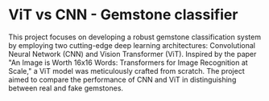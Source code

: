 # ViT vs CNN - Gemstone classifier
This project focuses on developing a robust gemstone classification system by employing two cutting-edge deep learning architectures: Convolutional Neural Network (CNN) and Vision Transformer (ViT). Inspired by the paper "An Image is Worth 16x16 Words: Transformers for Image Recognition at Scale," a ViT model was meticulously crafted from scratch. The project aimed to compare the performance of CNN and ViT in distinguishing between real and fake gemstones.
